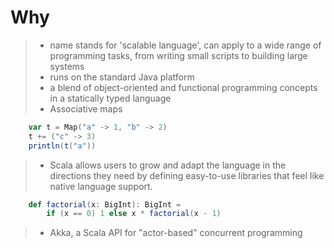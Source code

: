 # Why

>- name stands for 'scalable language', can apply to a wide range of programming tasks, from writing small scripts to building large systems
>- runs on the standard Java platform
>- a blend of object-oriented and functional programming concepts in a statically typed language
>- Associative maps

```scala
    var t = Map("a" -> 1, "b" -> 2)
    t += ("c" -> 3)
    println(t("a"))
```

>- Scala allows users to grow and adapt the language in the directions they need by defining easy-to-use libraries that feel like native language support.

```scala
    def factorial(x: BigInt): BigInt =
        if (x == 0) 1 else x * factorial(x - 1)
```

>- Akka, a Scala API for "actor-based" concurrent programming
